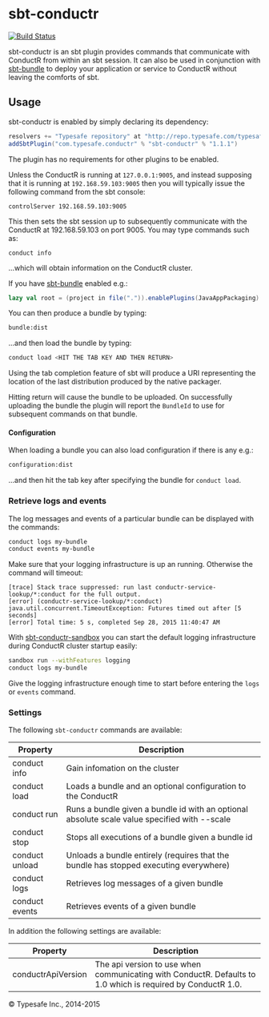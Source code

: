 # sbt-conductr #

[![Build Status](https://api.travis-ci.org/sbt/sbt-conductr.png?branch=master)](https://travis-ci.org/sbt/sbt-conductr)

sbt-conductr is an sbt plugin provides commands that communicate with ConductR from within an sbt session. It can
also be used in conjunction with [sbt-bundle](https://github.com/sbt/sbt-bundle#conductr-bundle-plugin)
 to deploy your application or service to ConductR without leaving the comforts of sbt.

## Usage

sbt-conductr is enabled by simply declaring its dependency:

```scala
resolvers += "Typesafe repository" at "http://repo.typesafe.com/typesafe/releases/"
addSbtPlugin("com.typesafe.conductr" % "sbt-conductr" % "1.1.1")
```

The plugin has no requirements for other plugins to be enabled. 

Unless the ConductR is running at `127.0.0.1:9005`, and instead supposing that it is running at
`192.168.59.103:9005` then you will typically issue the following command from the sbt console:

```
controlServer 192.168.59.103:9005
```

This then sets the sbt session up to subsequently communicate with the ConductR at 192.168.59.103 on port 9005. 
You may type commands such as:

```
conduct info
```

...which will obtain information on the ConductR cluster.

If you have [sbt-bundle](https://github.com/sbt/sbt-bundle#conductr-bundle-plugin) enabled e.g.:

```scala
lazy val root = (project in file(".")).enablePlugins(JavaAppPackaging)
```

You can then produce a bundle by typing:

```bash
bundle:dist
```

...and then load the bundle by typing:

```bash
conduct load <HIT THE TAB KEY AND THEN RETURN>
```

Using the tab completion feature of sbt will produce a URI representing the location of the last distribution
produced by the native packager.

Hitting return will cause the bundle to be uploaded. On successfully uploading the bundle the plugin will report
the `BundleId` to use for subsequent commands on that bundle.

#### Configuration

When loading a bundle you can also load configuration if there is any e.g.:

```bash
configuration:dist
```

...and then hit the tab key after specifying the bundle for `conduct load`.

### Retrieve logs and events

The log messages and events of a particular bundle can be displayed with the commands:

```bash
conduct logs my-bundle
conduct events my-bundle
```

Make sure that your logging infrastructure is up an running. Otherwise the command will timeout: 

```
[trace] Stack trace suppressed: run last conductr-service-lookup/*:conduct for the full output.
[error] (conductr-service-lookup/*:conduct) java.util.concurrent.TimeoutException: Futures timed out after [5 seconds]
[error] Total time: 5 s, completed Sep 28, 2015 11:40:47 AM
```

With [sbt-conductr-sandbox](https://github.com/typesafehub/sbt-conductr-sandbox) you can start the default logging infrastructure during ConductR cluster startup easily:

```bash
sandbox run --withFeatures logging
conduct logs my-bundle
```

Give the logging infrastructure enough time to start before entering the `logs` or `events` command.

### Settings

The following `sbt-conductr` commands are available:

Property               | Description
-----------------------|------------
conduct info           | Gain infomation on the cluster
conduct load           | Loads a bundle and an optional configuration to the ConductR
conduct run            | Runs a bundle given a bundle id with an optional absolute scale value specified with --scale
conduct stop           | Stops all executions of a bundle given a bundle id
conduct unload         | Unloads a bundle entirely (requires that the bundle has stopped executing everywhere)
conduct logs           | Retrieves log messages of a given bundle
conduct events         | Retrieves events of a given bundle

In addition the following settings are available:

Property           | Description
-------------------|------------
conductrApiVersion | The api version to use when communicating with ConductR. Defaults to 1.0 which is required by ConductR 1.0.


&copy; Typesafe Inc., 2014-2015
